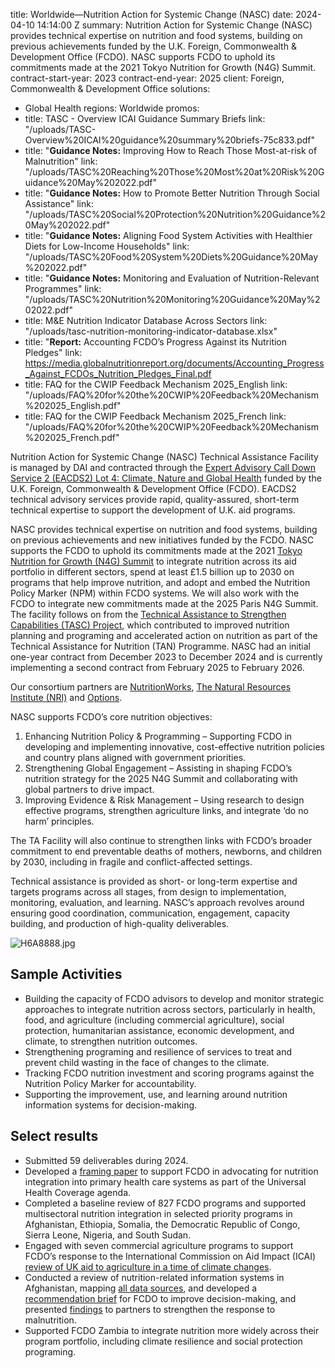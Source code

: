 
title: Worldwide—Nutrition Action for Systemic Change (NASC)
date: 2024-04-10 14:14:00 Z
summary: Nutrition Action for Systemic Change (NASC) provides technical expertise
  on nutrition and food systems, building on previous achievements funded by the U.K.
  Foreign, Commonwealth & Development Office (FCDO). NASC supports FCDO to uphold
  its commitments made at the 2021 Tokyo Nutrition for Growth (N4G) Summit.
contract-start-year: 2023
contract-end-year: 2025
client: Foreign, Commonwealth & Development Office
solutions:
- Global Health
regions: Worldwide
promos:
- title: TASC - Overview ICAI Guidance Summary Briefs
  link: "/uploads/TASC-Overview%20ICAI%20guidance%20summary%20briefs-75c833.pdf"
- title: "**Guidance Notes:** Improving How to Reach Those Most-at-risk of Malnutrition"
  link: "/uploads/TASC%20Reaching%20Those%20Most%20at%20Risk%20Guidance%20May%202022.pdf"
- title: "**Guidance Notes:** How to Promote Better Nutrition Through Social Assistance"
  link: "/uploads/TASC%20Social%20Protection%20Nutrition%20Guidance%20May%202022.pdf"
- title: "**Guidance Notes:** Aligning Food System Activities with Healthier Diets
    for Low-Income Households"
  link: "/uploads/TASC%20Food%20System%20Diets%20Guidance%20May%202022.pdf"
- title: "**Guidance Notes:** Monitoring and Evaluation of Nutrition-Relevant Programmes"
  link: "/uploads/TASC%20Nutrition%20Monitoring%20Guidance%20May%202022.pdf"
- title: M&E Nutrition Indicator Database Across Sectors
  link: "/uploads/tasc-nutrition-monitoring-indicator-database.xlsx"
- title: "**Report:** Accounting FCDO’s Progress Against its Nutrition Pledges"
  link: https://media.globalnutritionreport.org/documents/Accounting_Progress_Against_FCDOs_Nutrition_Pledges_Final.pdf
- title: FAQ for the CWIP Feedback Mechanism 2025_English
  link: "/uploads/FAQ%20for%20the%20CWIP%20Feedback%20Mechanism%202025_English.pdf"
- title: FAQ for the CWIP Feedback Mechanism 2025_French
  link: "/uploads/FAQ%20for%20the%20CWIP%20Feedback%20Mechanism%202025_French.pdf"


Nutrition Action for Systemic Change (NASC) Technical Assistance Facility is managed by DAI and contracted through the [Expert Advisory Call Down Service 2 (EACDS2) Lot 4: Climate, Nature and Global Health](https://www.dai.com/our-work/projects/worldwide-expert-advisory-call-down-services-2-eacds2-lot-4-climate-change-nature-and-global-health) funded by the U.K. Foreign, Commonwealth & Development Office (FCDO). EACDS2 technical advisory services provide rapid, quality-assured, short-term technical expertise to support the development of U.K. aid programs.

NASC provides technical expertise on nutrition and food systems, building on previous achievements and new initiatives funded by the FCDO. NASC supports the FCDO to uphold its commitments made at the 2021 [Tokyo Nutrition for Growth (N4G) Summit](https://nutritionforgrowth.org/) to integrate nutrition across its aid portfolio in different sectors, spend at least £1.5 billion up to 2030 on programs that help improve nutrition, and adopt and embed the Nutrition Policy Marker (NPM) within FCDO systems. We will also work with the FCDO to integrate new commitments made at the 2025 Paris N4G Summit. The facility follows on from the [Technical Assistance to Strengthen Capabilities (TASC) Project](https://www.dai.com/our-work/projects/worldwide-technical-assistance-to-strengthen-capabilities?ref=pubs.ghost.io), which contributed to improved nutrition planning and programing and accelerated action on nutrition as part of the Technical Assistance for Nutrition (TAN) Programme. NASC had an initial one-year contract from December 2023 to December 2024 and is currently implementing a second contract from February 2025 to February 2026.

Our consortium partners are  [NutritionWorks](https://www.nutritionworks.org.uk/), [The Natural Resources Institute (NRI)](https://www.nri.org/) and [Options](https://options.co.uk/).

NASC supports FCDO’s core nutrition objectives:
1. Enhancing Nutrition Policy & Programming – Supporting FCDO in developing and implementing innovative, cost-effective nutrition policies and country plans aligned with government priorities.
2. Strengthening Global Engagement – Assisting in shaping FCDO’s nutrition strategy for the 2025 N4G Summit and collaborating with global partners to drive impact.
3. Improving Evidence & Risk Management – Using research to design effective programs, strengthen agriculture links, and integrate ‘do no harm’ principles.

The TA Facility will also continue to strengthen links with FCDO’s broader commitment to end preventable deaths of mothers, newborns, and children by 2030, including in fragile and conflict-affected settings.

Technical assistance is provided as short- or long-term expertise and targets programs across all stages, from design to implementation, monitoring, evaluation, and learning. NASC’s approach revolves around ensuring good coordination, communication, engagement, capacity building, and production of high-quality deliverables.

![H6A8888.jpg](/uploads/H6A8888.jpg)

## Sample Activities

* Building the capacity of FCDO advisors to develop and monitor strategic approaches to integrate nutrition across sectors, particularly in health, food, and agriculture (including commercial agriculture), social protection, humanitarian assistance, economic development, and climate, to strengthen nutrition outcomes.
* Strengthening programing and resilience of services to treat and prevent child wasting in the face of changes to the climate.
* Tracking FCDO nutrition investment and scoring programs against the Nutrition Policy Marker for accountability.
* Supporting the improvement, use, and learning around nutrition information systems for decision-making.

## Select results

* Submitted 59 deliverables during 2024.
* Developed a [framing paper](/uploads/NASC%20Framing%20Paper_Nutrition_UHC_Oct2024-785b6e.pdf) to support FCDO in advocating for nutrition integration into primary health care systems as part of the Universal Health Coverage agenda.
* Completed a baseline review of 827 FCDO programs and supported multisectoral nutrition integration in selected priority programs in Afghanistan, Ethiopia, Somalia, the Democratic Republic of Congo, Sierra Leone, Nigeria, and South Sudan.
* Engaged with seven commercial agriculture programs to support FCDO’s response to the International Commission on Aid Impact (ICAI) [review of UK aid to agriculture in a time of climate changes](https://icai.independent.gov.uk/review/uk-aid-to-agriculture-in-a-time-of-climate-change/).
* Conducted a review of nutrition-related information systems in Afghanistan, mapping [all data sources](/uploads/Afghanistan%20Matrix_NIS_23.05.24.xlsx), and developed a [recommendation brief](/uploads/Afghanistan%20NIS%20Brief_23.05.24.pdf) for FCDO to improve decision-making, and presented [findings](/uploads/Afghanistan%20NIS%20summary%20of%20findings%20&%20rec_28.05.24%20.pdf) to partners to strengthen the response to malnutrition.
* Supported FCDO Zambia to integrate nutrition more widely across their program portfolio, including climate resilience and social protection programing.

